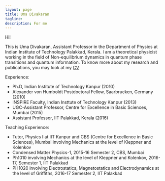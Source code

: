 ```yaml
---
layout: page
title: Uma Divakaran
tagline: 
description: For me
---
```

Hi!

This is Uma Divakaran, Assistant Professor in the Department of
Physics at Indian Institute of Technology Palakkad, Kerala. I am a
theoretical physicist working in the field of Non-equilibrium dynamics
in quantum phase transitions and quantum information.  To know more
about my research and publications, 
you may look at my [CV](pages/cv_homepage.pdf)

Experience:

- Ph.D, Indian Institute of Technology Kanpur (2010)
- Alexander von Humboldt Postdoctoral Fellow, Saarbrucken, Germany (2010)
- INSPIRE Faculty, Indian Insttute of Technology Kanpur (2013)
- UGC-Assistant Professor, Centre for Excellence in Basic Sciences, Mumbai (2015)
- Assistant Professor, IIT Palakkad, Kerala (2016)

Teaching Experience:

- Tutor, Physics I at IIT Kanpur and CBS (Centre for Excellence in Basic Sciences), 
  Mumbai involving Mechanics at the level of Kleppner and Kolenkov
- Condensed Matter Physics-1, 2015-16 Semester 2, CBS, Mumbai
- Ph1010 involving Mechanics at the level of Kleppner and Kolenkov, 
  2016-17, Semester 1, IIT Palakkad
- PH1020 involving Electrostatics, Magnetostatics and Electrodynamics
 at the level of Griffiths, 2016-17 Semester 2, IIT Palakkad
